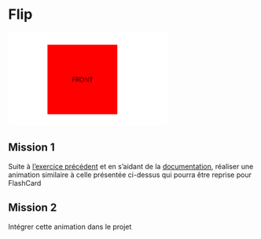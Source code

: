 # Flip

![flip.gif](flip.gif)

## Mission 1
Suite à [l’exercice précédent](https://labs.section-inf.ch/codelabs/mobile-06-animation/index.html?index=..%2F..index#0) et en s’aidant de la [documentation](https://learn.microsoft.com/en-us/dotnet/maui/user-interface/animation/basic), réaliser une animation similaire à celle présentée ci-dessus qui pourra être reprise pour FlashCard

## Mission 2
Intégrer cette animation dans le projet